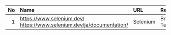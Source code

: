 | No|Name|URL|Remarks|
|--:|:--|:--|:--|
|  1| https://www.selenium.dev/  https://www.selenium.dev/ja/documentation/ | Selenium | Browser Test |
